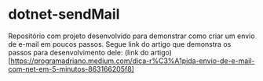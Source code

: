 # dotnet-sendMail
Repositório com projeto desenvolvido para demonstrar como criar um envio de e-mail em poucos passos. Segue link do artigo que demonstra os passos para desenvolvimento dele: (link do artigo)[https://programadriano.medium.com/dica-r%C3%A1pida-envio-de-e-mail-com-net-em-5-minutos-863166205f8]
